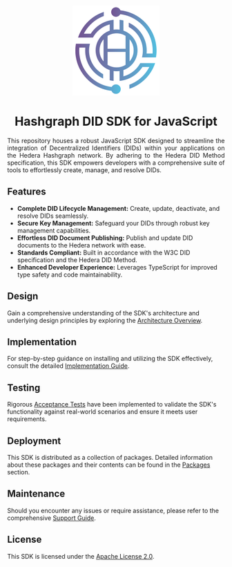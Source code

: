 <p align="center">
  <img src="docs/modules/ROOT/images/THA-logo.png" alt="THA Logo">  
</p>

<h1 align="center">Hashgraph DID SDK for JavaScript</h1>

<p style="text-align: justify;">
This repository houses a robust JavaScript SDK designed to streamline the integration of Decentralized Identifiers (DIDs) within your applications on the Hedera Hashgraph network. By adhering to the Hedera DID Method specification, this SDK empowers developers with a comprehensive suite of tools to effortlessly create, manage, and resolve DIDs.
</p> 

## Features

* **Complete DID Lifecycle Management:**  Create, update, deactivate, and resolve DIDs seamlessly.
* **Secure Key Management:**  Safeguard your DIDs through robust key management capabilities.
* **Effortless DID Document Publishing:**  Publish and update DID documents to the Hedera network with ease. 
* **Standards Compliant:**  Built in accordance with the W3C DID specification and the Hedera DID Method.
* **Enhanced Developer Experience:**  Leverages TypeScript for improved type safety and code maintainability.


## Design

Gain a comprehensive understanding of the SDK's architecture and underlying design principles by exploring the [Architecture Overview](https://swiss-digital-assets-institute.github.io/hashgraph-did-sdk-js/documentation/0.0.1/03-design/01_introduction_and_goals/index.html).

## Implementation

For step-by-step guidance on installing and utilizing the SDK effectively, consult the detailed [Implementation Guide](https://swiss-digital-assets-institute.github.io/hashgraph-did-sdk-js/documentation/0.0.1/04-implementation/getting-started/index.html).

## Testing

Rigorous [Acceptance Tests](https://swiss-digital-assets-institute.github.io/hashgraph-did-sdk-js/documentation/0.0.1/05-testing/acceptance-tests/index.html) have been implemented to validate the SDK's functionality against real-world scenarios and ensure it meets user requirements.

## Deployment

This SDK is distributed as a collection of packages.  Detailed information about these packages and their contents can be found in the [Packages](https://swiss-digital-assets-institute.github.io/hashgraph-did-sdk-js/documentation/0.0.1/06-deployment/packages/index.html) section.

## Maintenance

Should you encounter any issues or require assistance, please refer to the comprehensive [Support Guide](https://swiss-digital-assets-institute.github.io/hashgraph-did-sdk-js/documentation/0.0.1/07-maintenance/support/guide.html).

## License

This SDK is licensed under the [Apache License 2.0](LICENSE).